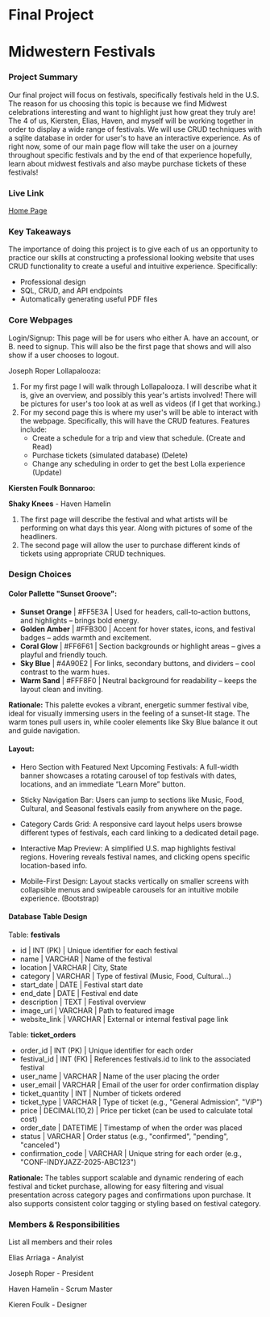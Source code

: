 # Final Project

# Midwestern Festivals

### Project Summary

Our final project will focus on festivals, specifically festivals held in the U.S. The reason for us choosing this topic is because we find Midwest celebrations interesting and want to highlight just how great they truly are! The 4 of us, Kiersten, Elias, Haven, and myself will be working together in order to display a wide range of festivals. We will use CRUD techniques with a sqlite database in order for user's to have an interactive experience. As of right now, some of our main page flow will take the user on a journey throughout specific festivals and by the end of that experience hopefully, learn about midwest festivals and also maybe purchase tickets of these festivals!  

### Live Link

[Home Page](https://sp25-n320-flan.onrender.com/)

### Key Takeaways

The importance of doing this project is to give each of us an opportunity to practice our skills at constructing a professional looking website that uses CRUD functionality to create a useful and intuitive experience. 
Specifically:
 - Professional design
 - SQL, CRUD, and API endpoints
 - Automatically generating useful PDF files

### Core Webpages

Login/Signup: This page will be for users who either A. have an account, or B. need to signup. This will also be the first page that shows and will also show if a user chooses to logout. 

Joseph Roper Lollapalooza: 
1. For my first page I will walk through Lollapalooza. I will describe what it is, give an overview, and possibly this year's artists involved! There will be pictures for user's too look at as well as videos (if I get that working.) 
2. For my second page this is where my user's will be able to interact with the webpage. Specifically, this will have the CRUD features. 
    Features include:
    - Create a schedule for a trip and view that schedule. (Create and Read)
    - Purchase tickets (simulated database) (Delete)
    - Change any scheduling in order to get the best Lolla experience (Update)

**Kiersten Foulk Bonnaroo:**

**Shaky Knees** - Haven Hamelin
1. The first page will describe the festival and what artists will be performing on what days this year. Along with pictures of some of the headliners. 
2. The second page will allow the user to purchase different kinds of tickets using appropriate CRUD techniques.



### Design Choices

#### Color Pallette "Sunset Groove": 
  - **Sunset Orange** | #FF5E3A | Used for headers, call-to-action buttons, and highlights – brings bold energy.
  - **Golden Amber** | #FFB300 | Accent for hover states, icons, and festival badges – adds warmth and excitement.
  - **Coral Glow** | #FF6F61 | Section backgrounds or highlight areas – gives a playful and friendly touch.
  - **Sky Blue** | #4A90E2 | For links, secondary buttons, and dividers – cool contrast to the warm hues.
  - **Warm Sand** | #FFF8F0 | Neutral background for readability – keeps the layout clean and inviting.

**Rationale:**
This palette evokes a vibrant, energetic summer festival vibe, ideal for visually immersing users in the feeling of a sunset-lit stage. The warm tones pull users in, while cooler elements like Sky Blue balance it out and guide navigation.

#### Layout:
  - Hero Section with Featured Next Upcoming Festivals:
A full-width banner showcases a rotating carousel of top festivals with dates, locations, and an immediate “Learn More” button.

  - Sticky Navigation Bar:
Users can jump to sections like Music, Food, Cultural, and Seasonal festivals easily from anywhere on the page.

  - Category Cards Grid:
A responsive card layout helps users browse different types of festivals, each card linking to a dedicated detail page.

  - Interactive Map Preview:
A simplified U.S. map highlights festival regions. Hovering reveals festival names, and clicking opens specific location-based info.

  - Mobile-First Design:
Layout stacks vertically on smaller screens with collapsible menus and swipeable carousels for an intuitive mobile experience. (Bootstrap)

#### Database Table Design
 Table: **festivals**
 - id | INT (PK) | Unique identifier for each festival
 - name | VARCHAR | Name of the festival
 - location | VARCHAR | City, State
 - category | VARCHAR | Type of festival (Music, Food, Cultural...)
 - start_date | DATE | Festival start date
 - end_date | DATE | Festival end date
 - description | TEXT | Festival overview
 - image_url | VARCHAR | Path to featured image
 - website_link | VARCHAR | External or internal festival page link
 
 Table: **ticket_orders**
 - order_id | INT (PK) | Unique identifier for each order
 - festival_id | INT (FK) | References festivals.id to link to the associated festival
 - user_name | VARCHAR | Name of the user placing the order
 - user_email | VARCHAR | Email of the user for order confirmation display
 - ticket_quantity | INT | Number of tickets ordered
 - ticket_type | VARCHAR | Type of ticket (e.g., "General Admission", "VIP")
 - price | DECIMAL(10,2) | Price per ticket (can be used to calculate total cost)
 - order_date | DATETIME | Timestamp of when the order was placed
 - status | VARCHAR | Order status (e.g., "confirmed", "pending", "canceled")
 - confirmation_code | VARCHAR | Unique string for each order (e.g., "CONF-INDYJAZZ-2025-ABC123")

**Rationale:**
The tables support scalable and dynamic rendering of each festival and ticket purchase, allowing for easy filtering and visual presentation across category pages and confirmations upon purchase. It also supports consistent color tagging or styling based on festival category.

### Members & Responsibilities

List all members and their roles

Elias Arriaga - Analyist 

Joseph Roper - President

Haven Hamelin - Scrum Master

Kieren Foulk - Designer
